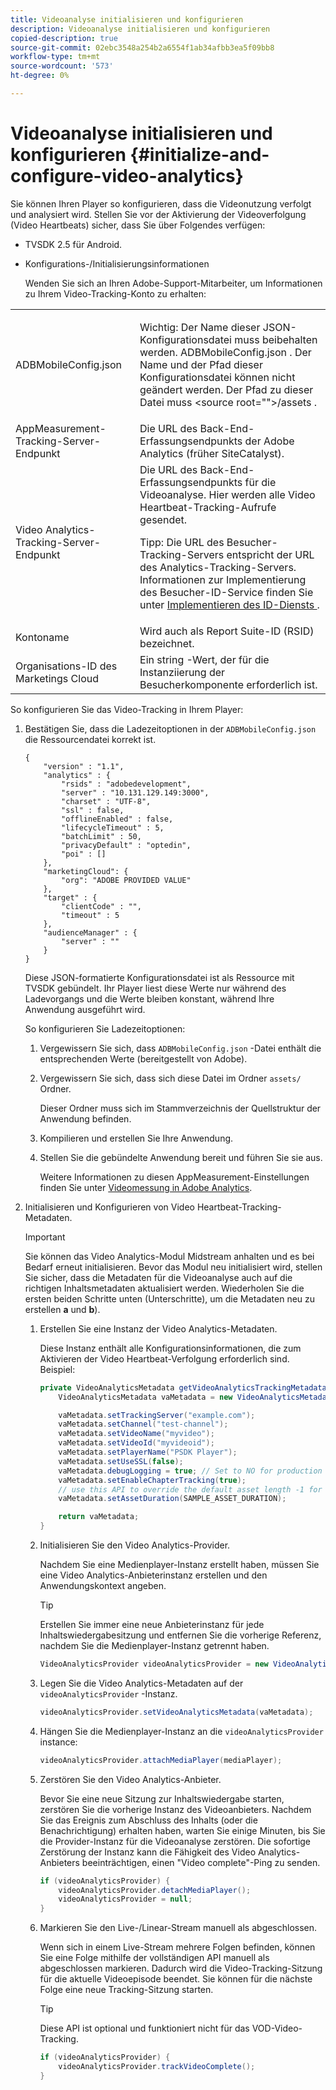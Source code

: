 ```yaml
---
title: Videoanalyse initialisieren und konfigurieren
description: Videoanalyse initialisieren und konfigurieren
copied-description: true
source-git-commit: 02ebc3548a254b2a6554f1ab34afbb3ea5f09bb8
workflow-type: tm+mt
source-wordcount: '573'
ht-degree: 0%

---
```


# Videoanalyse initialisieren und konfigurieren {#initialize-and-configure-video-analytics}

Sie können Ihren Player so konfigurieren, dass die Videonutzung verfolgt und analysiert wird.
Stellen Sie vor der Aktivierung der Videoverfolgung (Video Heartbeats) sicher, dass Sie über Folgendes verfügen:

* TVSDK 2.5 für Android.
* Konfigurations-/Initialisierungsinformationen

  Wenden Sie sich an Ihren Adobe-Support-Mitarbeiter, um Informationen zu Ihrem Video-Tracking-Konto zu erhalten:

<table id="table_3565328ABBEE4605A92EAE1ADE5D6F84"> 
 <tbody> 
  <tr> 
   <td colname="col1"> <span class="filepath"> ADBMobileConfig.json </span> </td> 
   <td colname="col2"> <p>Wichtig: Der Name dieser JSON-Konfigurationsdatei muss beibehalten werden. <span class="filepath"> ADBMobileConfig.json </span>. Der Name und der Pfad dieser Konfigurationsdatei können nicht geändert werden. Der Pfad zu dieser Datei muss <span class="filepath"> &lt;source root=""&gt;/assets </span>. </p> </td> 
  </tr> 
  <tr> 
   <td colname="col1"> AppMeasurement-Tracking-Server-Endpunkt </td> 
   <td colname="col2"> Die URL des Back-End-Erfassungsendpunkts der Adobe Analytics (früher SiteCatalyst). </td> 
  </tr> 
  <tr> 
   <td colname="col1"> Video Analytics-Tracking-Server-Endpunkt </td> 
   <td colname="col2"> Die URL des Back-End-Erfassungsendpunkts für die Videoanalyse. Hier werden alle Video Heartbeat-Tracking-Aufrufe gesendet. <p>Tipp: Die URL des Besucher-Tracking-Servers entspricht der URL des Analytics-Tracking-Servers. Informationen zur Implementierung des Besucher-ID-Service finden Sie unter <a href="https://experienceleague.adobe.com/docs/id-service/using/implementation/setup-target.html?lang=en" format="html" scope="external"> Implementieren des ID-Diensts </a>. </p> </td> 
  </tr> 
  <tr> 
   <td colname="col1"> Kontoname </td> 
   <td colname="col2"> Wird auch als Report Suite-ID (RSID) bezeichnet. </td> 
  </tr> 
  <tr> 
   <td colname="col1"> Organisations-ID des Marketings Cloud </td> 
   <td colname="col2"> Ein string -Wert, der für die Instanziierung der Besucherkomponente erforderlich ist. </td> 
  </tr> 
 </tbody> 
</table>

So konfigurieren Sie das Video-Tracking in Ihrem Player:

1. Bestätigen Sie, dass die Ladezeitoptionen in der `ADBMobileConfig.json` die Ressourcendatei korrekt ist.

   ```
   { 
       "version" : "1.1", 
       "analytics" : { 
           "rsids" : "adobedevelopment", 
           "server" : "10.131.129.149:3000", 
           "charset" : "UTF-8", 
           "ssl" : false, 
           "offlineEnabled" : false, 
           "lifecycleTimeout" : 5, 
           "batchLimit" : 50, 
           "privacyDefault" : "optedin", 
           "poi" : [] 
       }, 
       "marketingCloud": { 
           "org": "ADOBE PROVIDED VALUE"  
       }, 
       "target" : { 
           "clientCode" : "", 
           "timeout" : 5 
       }, 
       "audienceManager" : { 
           "server" : "" 
       } 
   }
   ```

   Diese JSON-formatierte Konfigurationsdatei ist als Ressource mit TVSDK gebündelt. Ihr Player liest diese Werte nur während des Ladevorgangs und die Werte bleiben konstant, während Ihre Anwendung ausgeführt wird.

   So konfigurieren Sie Ladezeitoptionen:


   1. Vergewissern Sie sich, dass `ADBMobileConfig.json` -Datei enthält die entsprechenden Werte (bereitgestellt von Adobe).
   1. Vergewissern Sie sich, dass sich diese Datei im Ordner `assets/` Ordner.

      Dieser Ordner muss sich im Stammverzeichnis der Quellstruktur der Anwendung befinden.

   1. Kompilieren und erstellen Sie Ihre Anwendung.
   1. Stellen Sie die gebündelte Anwendung bereit und führen Sie sie aus.

      Weitere Informationen zu diesen AppMeasurement-Einstellungen finden Sie unter [Videomessung in Adobe Analytics](https://experienceleague.adobe.com/docs/media-analytics/using/media-overview.html?lang=en).

1. Initialisieren und Konfigurieren von Video Heartbeat-Tracking-Metadaten.

   >[!IMPORTANT]
   >
   >Sie können das Video Analytics-Modul Midstream anhalten und es bei Bedarf erneut initialisieren. Bevor das Modul neu initialisiert wird, stellen Sie sicher, dass die Metadaten für die Videoanalyse auch auf die richtigen Inhaltsmetadaten aktualisiert werden. Wiederholen Sie die ersten beiden Schritte unten (Unterschritte), um die Metadaten neu zu erstellen **a** und **b**).

   1. Erstellen Sie eine Instanz der Video Analytics-Metadaten.

      Diese Instanz enthält alle Konfigurationsinformationen, die zum Aktivieren der Video Heartbeat-Verfolgung erforderlich sind. Beispiel:

      ```java
      private VideoAnalyticsMetadata getVideoAnalyticsTrackingMetadata() { 
          VideoAnalyticsMetadata vaMetadata = new VideoAnalyticsMetadata(); 
      
          vaMetadata.setTrackingServer("example.com"); 
          vaMetadata.setChannel("test-channel"); 
          vaMetadata.setVideoName("myvideo"); 
          vaMetadata.setVideoId("myvideoid"); 
          vaMetadata.setPlayerName("PSDK Player"); 
          vaMetadata.setUseSSL(false); 
          vaMetadata.debugLogging = true; // Set to NO for production deployment. 
          vaMetadata.setEnableChapterTracking(true); 
          // use this API to override the default asset length -1 for live streams 
          vaMetadata.setAssetDuration(SAMPLE_ASSET_DURATION); 
      
          return vaMetadata; 
      }
      ```

   1. Initialisieren Sie den Video Analytics-Provider.

      Nachdem Sie eine Medienplayer-Instanz erstellt haben, müssen Sie eine Video Analytics-Anbieterinstanz erstellen und den Anwendungskontext angeben.

      >[!TIP]
      >
      >Erstellen Sie immer eine neue Anbieterinstanz für jede Inhaltswiedergabesitzung und entfernen Sie die vorherige Referenz, nachdem Sie die Medienplayer-Instanz getrennt haben.

      ```java
      VideoAnalyticsProvider videoAnalyticsProvider = new VideoAnalyticsProvider(appContext); 
      ```

   1. Legen Sie die Video Analytics-Metadaten auf der `videoAnalyticsProvider` -Instanz.

      ```java
      videoAnalyticsProvider.setVideoAnalyticsMetadata(vaMetadata);
      ```

   1. Hängen Sie die Medienplayer-Instanz an die `videoAnalyticsProvider` instance:

      ```java
      videoAnalyticsProvider.attachMediaPlayer(mediaPlayer); 
      ```

   1. Zerstören Sie den Video Analytics-Anbieter.

      Bevor Sie eine neue Sitzung zur Inhaltswiedergabe starten, zerstören Sie die vorherige Instanz des Videoanbieters. Nachdem Sie das Ereignis zum Abschluss des Inhalts (oder die Benachrichtigung) erhalten haben, warten Sie einige Minuten, bis Sie die Provider-Instanz für die Videoanalyse zerstören. Die sofortige Zerstörung der Instanz kann die Fähigkeit des Video Analytics-Anbieters beeinträchtigen, einen &quot;Video complete&quot;-Ping zu senden.

      ```java
      if (videoAnalyticsProvider) { 
          videoAnalyticsProvider.detachMediaPlayer(); 
          videoAnalyticsProvider = null; 
      }
      ```

   1. Markieren Sie den Live-/Linear-Stream manuell als abgeschlossen.

      Wenn sich in einem Live-Stream mehrere Folgen befinden, können Sie eine Folge mithilfe der vollständigen API manuell als abgeschlossen markieren. Dadurch wird die Video-Tracking-Sitzung für die aktuelle Videoepisode beendet. Sie können für die nächste Folge eine neue Tracking-Sitzung starten.

      >[!TIP]
      >
      >Diese API ist optional und funktioniert nicht für das VOD-Video-Tracking.

      ```java
      if (videoAnalyticsProvider) { 
          videoAnalyticsProvider.trackVideoComplete();    
      }
      ```

